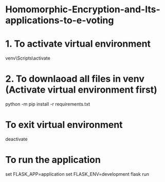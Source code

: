 # Homomorphic-Encryption-and-Its-applications-to-e-voting

# 1. To activate virtual environment

venv\Scripts\activate

# 2. To downlaoad all files in venv (Activate virtual environment first)
python -m pip install -r requirements.txt

# To exit virtual environment
deactivate

# To run the application
set FLASK_APP=application
set FLASK_ENV=development
flask run